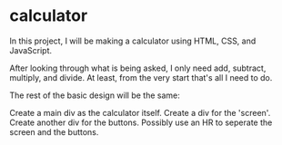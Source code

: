 # calculator

In this project, I will be making a calculator using HTML, CSS, and JavaScript.

After looking through what is being asked, I only need add, subtract, multiply, and divide.
At least, from the very start that's all I need to do.

The rest of the basic design will be the same:

Create a main div as the calculator itself.
Create a div for the 'screen'.
Create another div for the buttons.
Possibly use an HR to seperate the screen and the buttons.
